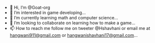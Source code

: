 - 👋 Hi, I’m @Goat-org
- 👀 I’m interested in game developing...
- 🌱 I’m currently learning math and computer science...
- 💞️ I’m looking to collaborate on learning how to make a game...
- 📫 How to reach me follow me on tweeter @Hshavhani or email me at hangwani911@gmail.com or hangwanishavhani17@gmail.com...

<!---
Goat-org/Goat-org is a ✨ special ✨ repository because its `README.md` (this file) appears on your GitHub profile.
You can click the Preview link to take a look at your changes.
--->
